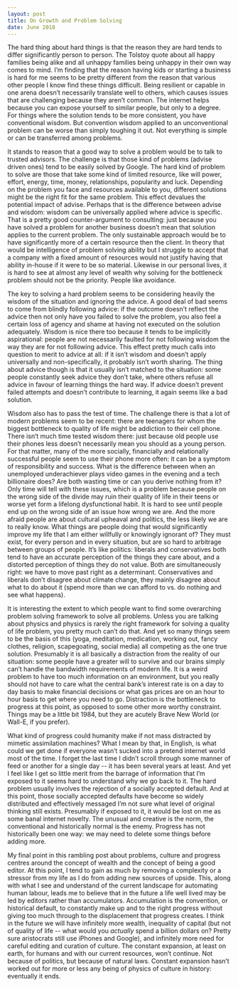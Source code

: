 ```yaml
---
layout: post
title: On Growth and Problem Solving
date: June 2018
---
```


The hard thing about hard things is that the reason they are hard tends to differ significantly person to person. The Tolstoy quote about all happy families being alike and all unhappy families being unhappy in their own way comes to mind. I’m finding that the reason having kids or starting a business is hard for me seems to be pretty different from the reason that various other people I know find these things difficult. Being resilient or capable in one arena doesn’t necessarily translate well to others, which causes issues that are challenging because they aren’t common. The internet helps because you can expose yourself to similar people, but only to a degree. For things where the solution tends to be more consistent, you have conventional wisdom. But convention wisdom applied to an unconventional problem can be worse than simply toughing it out. Not everything is simple or can be transferred among problems.

It stands to reason that a good way to solve a problem would be to talk to trusted advisors. The challenge is that those kind of problems (advise driven ones) tend to be easily solved by Google. The hard kind of problem to solve are those that take some kind of limited resource, like will power, effort, energy, time, money, relationships, popularity and luck. Depending on the problem you face and resources available to you, different solutions might be the right fit for the same problem. This effect devalues the potential impact of advise. Perhaps that is the difference between advise and wisdom: wisdom can be universally applied where advice is specific. That is a pretty good counter-argument to consulting: just because you have solved a problem for another business doesn’t mean that solution applies to the current problem. The only sustainable approach would be to have significantly more of a certain resource then the client. In theory that would be intelligence of problem solving ability but I struggle to accept that a company with a fixed amount of resources would not justify having that ability in-house if it were to be so material. Likewise in our personal lives, it is hard to see at almost any level of wealth why solving for the bottleneck problem should not be the priority. People like avoidance.

The key to solving a hard problem seems to be considering heavily the wisdom of the situation and ignoring the advice. A good deal of bad seems to come from blindly following advice: if the outcome doesn’t reflect the advice then not only have you failed to solve the problem, you also feel a certain loss of agency and shame at having not executed on the solution adequately. Wisdom is nice there too because it tends to be implicitly aspirational: people are not necessarily faulted for not following wisdom the way they are for not following advice. This effect pretty much calls into question to merit to advice at all: if it isn’t wisdom and doesn’t apply universally and non-specifically, it probably isn’t worth sharing. The thing about advice though is that it usually isn’t matched to the situation: some people constantly seek advice they don’t take, where others refuse all advice in favour of learning things the hard way. If advice doesn’t prevent failed attempts and doesn’t contribute to learning, it again seems like a bad solution.

Wisdom also has to pass the test of time. The challenge there is that a lot of modern problems seem to be recent: there are teenagers for whom the biggest bottleneck to quality of life might be addiction to their cell phone. There isn’t much time tested wisdom there: just because old people use their phones less doesn’t necessarily mean you should as a young person. For that matter, many of the more socially, financially and relationally successful people seem to use their phone more often: it can be a symptom of responsibility and success. What is the difference between when an unemployed underachiever plays video games in the evening and a tech billionaire does? Are both wasting time or can you derive nothing from it? Only time will tell with these issues, which is a problem because people on the wrong side of the divide may ruin their quality of life in their teens or worse yet form a lifelong dysfunctional habit. It is hard to see until people end up on the wrong side of an issue how wrong we are. And the more afraid people are about cultural upheaval and politics, the less likely we are to really know. What things are people doing that would significantly improve my life that I am either willfully or knowingly ignorant of? They must exist, for every person and in every situation, but are so hard to arbitrage between groups of people. It’s like politics: liberals and conservatives both tend to have an accurate perception of the things they care about, and a distorted perception of things they do not value. Both are simultaneously right: we have to move past right as a determinant. Conservatives and liberals don’t disagree about climate change, they mainly disagree about what to do about it (spend more than we can afford to vs. do nothing and see what happens). 

It is interesting the extent to which people want to find some overarching problem solving framework to solve all problems. Unless you are talking about physics and physics is rarely the right framework for solving a quality of life problem, you pretty much can’t do that. And yet so many things seem to be the basis of this (yoga, meditation, medication, working out, fancy clothes, religion, scapegoating, social media) all competing as the one true solution. Presumably it is all basically a distraction from the reality of our situation: some people have a greater will to survive and our brains simply can’t handle the bandwidth requirements of modern life. It is a weird problem to have too much information on an environment, but you really should not have to care what the central bank’s interest rate is on a day to day basis to make financial decisions or what gas prices are on an hour to hour basis to get where you need to go. Distraction is the bottleneck to progress at this point, as opposed to some other more worthy constraint. Things may be a little bit 1984, but they are acutely Brave New World (or Wall-E, if you prefer).

What kind of progress could humanity make if not mass distracted by mimetic assimilation machines? What I mean by that, in English, is what could we get done if everyone wasn’t sucked into a pretend internet world most of the time. I forget the last time I didn’t scroll through some manner of feed or another for a single day -- it has been several years at least. And yet I feel like I get so little merit from the barrage of information that I’m exposed to it seems hard to understand why we go back to it. The hard problem usually involves the rejection of a socially accepted default. And at this point, those socially accepted defaults have become so widely distributed and effectively messaged I’m not sure what level of original thinking still exists. Presumably if exposed to it, it would be lost on me as some banal internet novelty. The unusual and creative is the norm, the conventional and historically normal is the enemy. Progress has not historically been one way: we may need to delete some things before adding more.

My final point in this rambling post about problems, culture and progress centres around the concept of wealth and the concept of being a good editor. At this point, I tend to gain as much by removing a complexity or a stressor from my life as I do from adding new sources of upside. This, along with what I see and understand of the current landscape for automating human labour, leads me to believe that in the future a life well lived may be led by editors rather than accumulators. Accumulation is the convention, or historical default, to constantly make up and to the right progress without giving too much through to the displacement that progress creates. I think in the future we will have infinitely more wealth, inequality of capital (but not of quality of life -- what would you *actually* spend a billion dollars on? Pretty sure aristocrats still use iPhones and Google), and infinitely more need for careful editing and curation of culture. The constant expansion, at least on earth, for humans and with our current resources, won’t continue. Not because of politics, but because of natural laws. Constant expansion hasn’t worked out for more or less any being of physics of culture in history: eventually it ends.
